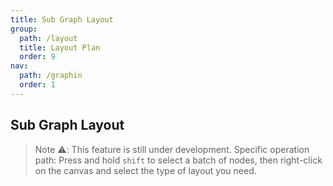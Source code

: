 ```yaml
---
title: Sub Graph Layout
group:
  path: /layout
  title: Layout Plan
  order: 9
nav:
  path: /graphin
  order: 1
---
```


## Sub Graph Layout

> Note ⚠️: This feature is still under development. Specific operation path: Press and hold `shift` to select a batch of nodes, then right-click on the canvas and select the type of layout you need.

<code src='./demos/index.tsx'>
